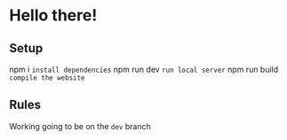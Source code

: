 # Hello there!

## Setup

npm i `install dependencies`
npm run dev `run local server`
npm run build `compile the website`

## Rules

Working going to be on the `dev` branch
